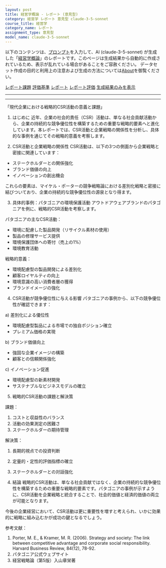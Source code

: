 ```yaml
---
layout: post
title: 経営学概論 - レポート (意見型)
category: 経営学 レポート 意見型 claude-3-5-sonnet
course_title: 経営学
category_name: レポート
assignment_type: 意見型
model_name: claude-3-5-sonnet
---
```


以下のコンテンツは、[プロンプト](http://127.0.0.1:8000/generated/経営学/claude-3-5-sonnet/prompt_レポート-意見型.md)を入力して、AI (claude-3-5-sonnet) が生成した「[経営学概論](/contents/経営学/)」のレポートです。このページは生成結果から自動的に作成されているため、表示が乱れている場合があることをご容赦ください。
データセット作成の目的と利用上の注意および生成の方法については[About](/About)を御覧ください。

[レポート課題](../レポート課題-意見型)
[評価基準](../評価基準-意見型)
[レポート](../レポート-意見型)
[レポート評価](../レポート評価-意見型)
[生成結果のみを表示](http://127.0.0.1:8000/generated/経営学/claude-3-5-sonnet/レポート-意見型.md)
  

***
***
  
「現代企業における戦略的CSR活動の意義と課題」

1. はじめに
近年、企業の社会的責任（CSR）活動は、単なる社会貢献活動から、企業の持続的な競争優位性を構築するための重要な戦略的要素へと進化しています。本レポートでは、CSR活動と企業戦略の関係性を分析し、具体的な事例を通じてその戦略的意義を考察します。

2. CSR活動と企業戦略の関係性
CSR活動は、以下の3つの側面から企業戦略と密接に関連しています：
- ステークホルダーとの関係強化
- ブランド価値の向上
- イノベーションの創出機会

これらの要素は、マイケル・ポーターの競争戦略論における差別化戦略と密接に結びついており、企業の持続的な競争優位性の源泉となり得ます。

3. 具体的事例：パタゴニアの環境保護活動
アウトドアウェアブランドのパタゴニアを例に、戦略的CSR活動を考察します。

パタゴニアの主なCSR活動：
- 環境に配慮した製品開発（リサイクル素材の使用）
- 製品の修理サービス提供
- 環境保護団体への寄付（売上の1%）
- 環境教育活動

戦略的意義：
- 環境配慮型の製品開発による差別化
- 顧客ロイヤルティの向上
- 環境意識の高い消費者層の獲得
- ブランドイメージの強化

4. CSR活動が競争優位性に与える影響
パタゴニアの事例から、以下の競争優位性が確認できます：

a) 差別化による優位性
- 環境配慮型製品による市場での独自ポジション確立
- プレミアム価格の実現

b) ブランド価値向上
- 強固な企業イメージの構築
- 顧客との信頼関係強化

c) イノベーション促進
- 環境配慮型の新素材開発
- サステナブルなビジネスモデルの確立

5. 戦略的CSR活動の課題と解決策

課題：
1. コストと収益性のバランス
2. 活動の効果測定の困難さ
3. ステークホルダーの期待管理

解決策：
1. 長期的視点での投資判断
2. 定量的・定性的評価指標の確立
3. ステークホルダーとの対話強化

6. 結論
戦略的CSR活動は、単なる社会貢献ではなく、企業の持続的な競争優位性を構築するための重要な戦略的要素です。パタゴニアの事例が示すように、CSR活動を企業戦略と統合することで、社会的価値と経済的価値の両立が可能となります。

今後の企業経営において、CSR活動は更に重要性を増すと考えられ、いかに効果的に戦略に組み込むかが成功の鍵となるでしょう。

参考文献：
1. Porter, M. E., & Kramer, M. R. (2006). Strategy and society: The link between competitive advantage and corporate social responsibility. Harvard Business Review, 84(12), 78-92.
2. パタゴニア公式ウェブサイト
3. 経営戦略論（第5版）入山章栄著
